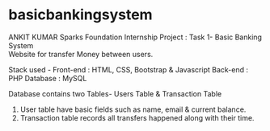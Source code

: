 # basicbankingsystem
ANKIT KUMAR
Sparks Foundation Internship Project : Task 1- Basic Banking System  
Website for transfer Money between users.  

Stack used - 
Front-end : HTML, CSS, Bootstrap & Javascript 
Back-end : PHP 
Database : MySQL   

Database contains two Tables- Users Table & Transaction Table 
1. User table have basic fields such as name, email & current balance. 
2. Transaction table records all transfers happened along with their time.
